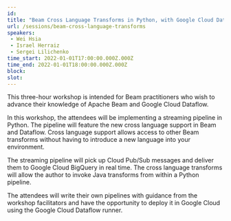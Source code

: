 ```yaml
---
id: 
title: "Beam Cross Language Transforms in Python, with Google Cloud Dataflow"
url: /sessions/beam-cross-language-transforms
speakers:
 - Wei Hsia
 - Israel Herraiz
 - Sergei Lilichenko
time_start: 2022-01-01T17:00:00.000Z.000Z
time_end: 2022-01-01T18:00:00.000Z.000Z
block: 
slot: 
---
```


This three-hour workshop is intended for Beam practitioners who wish to advance their knowledge of Apache Beam and Google Cloud Dataflow. 
 
In this workshop, the attendees will be implementing a streaming pipeline in Python. The pipeline will feature the new cross language support in Beam and Dataflow. Cross language support allows access to other Beam transforms without having to introduce a new language into your environment. 
 
The streaming pipeline will pick up Cloud Pub/Sub messages and deliver them to Google Cloud BigQuery in real time. The cross language transforms will allow the author to invoke Java transforms from within a Python pipeline.  
 
The attendees will write their own pipelines with guidance from the workshop facilitators and have the opportunity to deploy it in Google Cloud using the Google Cloud Dataflow runner.